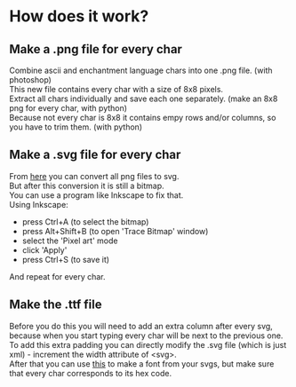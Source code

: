 # How does it work?

## Make a .png file for every char
Combine ascii and enchantment language chars into one .png file. (with photoshop) <br>
This new file contains every char with a size of 8x8 pixels. <br>
Extract all chars individually and save each one separately. (make an 8x8 png for every char, with python) <br>
Because not every char is 8x8 it contains empy rows and/or columns, so you have to trim them. (with python) <br>

## Make a .svg file for every char
From [here](https://pixelied.com/convert/png-converter/png-to-svg) you can convert all png files to svg. <br>
But after this conversion it is still a bitmap. <br>
You can use a program like Inkscape to fix that. <br>
Using Inkscape:
- press Ctrl+A (to select the bitmap)
- press Alt+Shift+B (to open 'Trace Bitmap' window)
- select the 'Pixel art' mode
- click 'Apply'
- press Ctrl+S (to save it)

And repeat for every char.

## Make the .ttf file
Before you do this you will need to add an extra column after every svg, because when you start typing every char will be next to the previous one. <br>
To add this extra padding you can directly modify the .svg file (which is just xml) - increment the width attribute of &lt;svg&gt;.<br>
After that you can use [this](https://icomoon.io/app/#/select) to make a font from your svgs, but make sure that every char corresponds to its hex code.